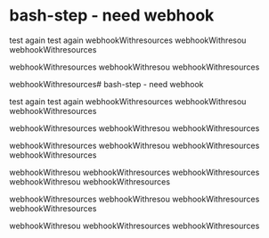 # bash-step - need webhook

test again
test again
webhookWithresources
webhookWithresou
webhookWithresources

webhookWithresources
webhookWithresou
webhookWithresources

webhookWithresources# bash-step - need webhook

test again
test again
webhookWithresources
webhookWithresou
webhookWithresources

webhookWithresources
webhookWithresou
webhookWithresources

webhookWithresources
webhookWithresou
webhookWithresources
webhookWithresources

webhookWithresou
webhookWithresources
webhookWithresources
webhookWithresou
webhookWithresources

webhookWithresources
webhookWithresou
webhookWithresources
webhookWithresources

webhookWithresou
webhookWithresources
webhookWithresources

